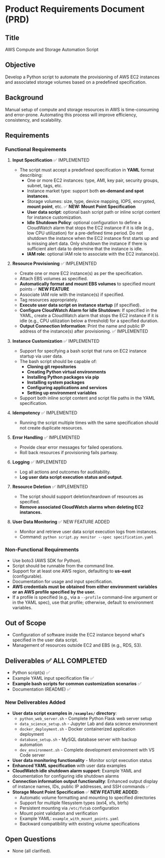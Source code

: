 # Product Requirements Document (PRD)
## Title
AWS Compute and Storage Automation Script

## Objective
Develop a Python script to automate the provisioning of AWS EC2 instances and associated storage volumes based on a predefined specification.

## Background
Manual setup of compute and storage resources in AWS is time-consuming and error-prone. Automating this process will improve efficiency, consistency, and scalability.

## Requirements

### Functional Requirements
1. **Input Specification** ✅ IMPLEMENTED
   - The script must accept a predefined specification in **YAML** format describing:
     - One or more EC2 instances: type, AMI, key pair, security groups, subnet, tags, etc.
     - Instance market type: support both **on-demand and spot instances**.
     - Storage volumes: size, type, device mapping, IOPS, encrypted, **mount point**, etc. ✅ **NEW: Mount Point Specification**
     - **User data script**: optional bash script path or inline script content for instance customization.
     - **Idle Shutdown Policy**: optional configuration to define a CloudWatch alarm that stops the EC2 instance if it is idle (e.g., low CPU utilization) for a pre-defined time period.  Do not shutdown the instance when the EC2 instance first starts up and is missing alert data.  Only shutdown the instance if there is sufficient alert data to determine that the instance is idle.
     - **IAM role**: optional IAM role to associate with the EC2 instance(s).

2. **Resource Provisioning** ✅ IMPLEMENTED
   - Create one or more EC2 instance(s) as per the specification.
   - Attach EBS volumes as specified.
   - **Automatically format and mount EBS volumes** to specified mount points ✅ **NEW FEATURE**
   - Associate IAM role with the instance(s) if specified.
   - Tag resources appropriately.
   - **Execute user data script on instance startup** (if specified).
   - **Configure CloudWatch Alarm for Idle Shutdown**: If specified in the YAML, create a CloudWatch alarm that stops the EC2 instance if it is idle (e.g., CPU utilization below a threshold) for a specified duration.
   - **Output Connection Information**: Print the name and public IP address of the instance(s) after provisioning. ✅ IMPLEMENTED

3. **Instance Customization** ✅ IMPLEMENTED
   - Support for specifying a bash script that runs on EC2 instance startup via user data.
   - The bash script should be capable of:
     - **Cloning git repositories**
     - **Creating Python virtual environments**
     - **Installing Python packages via pip**
     - **Installing system packages**
     - **Configuring applications and services**
     - **Setting up environment variables**
   - Support both inline script content and script file paths in the YAML specification.

4. **Idempotency** ✅ IMPLEMENTED
   - Running the script multiple times with the same specification should not create duplicate resources.

5. **Error Handling** ✅ IMPLEMENTED
   - Provide clear error messages for failed operations.
   - Roll back resources if provisioning fails partway.

6. **Logging** ✅ IMPLEMENTED
   - Log all actions and outcomes for auditability.
   - **Log user data script execution status and output**.

7. **Resource Deletion** ✅ IMPLEMENTED
   - The script should support deletion/teardown of resources as specified.
   - **Remove associated CloudWatch alarms when deleting EC2 instances.**

8. **User Data Monitoring** ✅ NEW FEATURE ADDED
   - Monitor and retrieve user data script execution logs from instances.
   - Command: `python script.py monitor --spec specification.yaml`

### Non-Functional Requirements
- Use boto3 (AWS SDK for Python).
- Script should be runnable from the command line.
- Support for at least one AWS region, defaulting to **us-east** (configurable).
- Documentation for usage and input specification.
- **AWS credentials must be obtained from either environment variables or an AWS profile specified by the user.**
- If a profile is specified (e.g., via a `--profile` command-line argument or in the YAML spec), use that profile; otherwise, default to environment variables.

## Out of Scope
- Configuration of software inside the EC2 instance beyond what's specified in the user data script.
- Management of resources outside EC2 and EBS (e.g., RDS, S3).

## Deliverables ✅ ALL COMPLETED
- Python script(s) ✅
- Example YAML input specification file ✅
- **Example bash scripts for common customization scenarios** ✅
- Documentation (README) ✅

### New Deliverables Added
- **User data script examples in `/examples/` directory**:
  - `python_web_server.sh` - Complete Python Flask web server setup
  - `data_science_setup.sh` - Jupyter Lab and data science environment
  - `docker_deployment.sh` - Docker containerized application deployment
  - `database_setup.sh` - MySQL database server with backup automation
  - `dev_environment.sh` - Complete development environment with VS Code server
- **User data monitoring functionality** - Monitor script execution status
- **Enhanced YAML specification** with user data examples
- **CloudWatch idle shutdown alarm support**: Example YAML and documentation for configuring idle shutdown alarms
- **Connection information output functionality**: Enhanced output display of instance names, IDs, public IP addresses, and SSH commands ✅
- **Storage Mount Point Specification** ✅ **NEW FEATURE ADDED**:
  - Automatic volume formatting and mounting to specified directories
  - Support for multiple filesystem types (ext4, xfs, btrfs)
  - Persistent mounting via `/etc/fstab` configuration
  - Mount point validation and verification
  - Example YAML: `example_with_mount_points.yaml`
  - Backward compatibility with existing volume specifications

## Open Questions
- None (all clarified).
